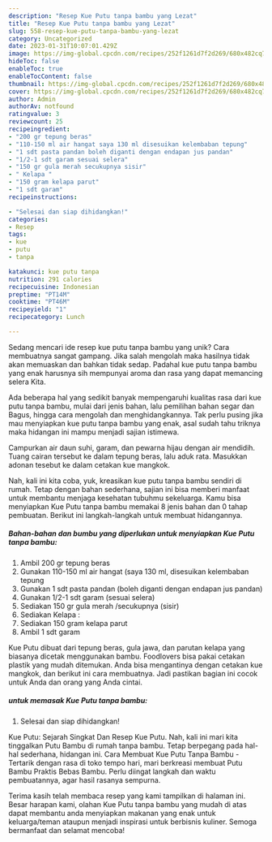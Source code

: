 ```yaml
---
description: "Resep Kue Putu tanpa bambu yang Lezat"
title: "Resep Kue Putu tanpa bambu yang Lezat"
slug: 558-resep-kue-putu-tanpa-bambu-yang-lezat
category: Uncategorized
date: 2023-01-31T10:07:01.429Z
image: https://img-global.cpcdn.com/recipes/252f1261d7f2d269/680x482cq70/kue-putu-tanpa-bambu-foto-resep-utama.jpg
hideToc: false
enableToc: true
enableTocContent: false
thumbnail: https://img-global.cpcdn.com/recipes/252f1261d7f2d269/680x482cq70/kue-putu-tanpa-bambu-foto-resep-utama.jpg
cover: https://img-global.cpcdn.com/recipes/252f1261d7f2d269/680x482cq70/kue-putu-tanpa-bambu-foto-resep-utama.jpg
author: Admin
authorAv: notfound
ratingvalue: 3
reviewcount: 25
recipeingredient:
- "200 gr tepung beras"
- "110-150 ml air hangat saya 130 ml disesuikan kelembaban tepung"
- "1 sdt pasta pandan boleh diganti dengan endapan jus pandan"
- "1/2-1 sdt garam sesuai selera"
- "150 gr gula merah secukupnya sisir"
- " Kelapa "
- "150 gram kelapa parut"
- "1 sdt garam"
recipeinstructions:

- "Selesai dan siap dihidangkan!"
categories:
- Resep
tags:
- kue
- putu
- tanpa

katakunci: kue putu tanpa 
nutrition: 291 calories
recipecuisine: Indonesian
preptime: "PT14M"
cooktime: "PT46M"
recipeyield: "1"
recipecategory: Lunch

---
```





Sedang mencari ide resep kue putu tanpa bambu yang unik? Cara membuatnya sangat gampang. Jika salah mengolah maka hasilnya tidak akan memuaskan dan bahkan tidak sedap. Padahal kue putu tanpa bambu yang enak harusnya sih mempunyai aroma dan rasa yang dapat memancing selera Kita.





Ada beberapa hal yang sedikit banyak mempengaruhi kualitas rasa dari kue putu tanpa bambu, mulai dari jenis bahan, lalu pemilihan bahan segar dan Bagus, hingga cara mengolah dan menghidangkannya. Tak perlu pusing jika mau menyiapkan kue putu tanpa bambu yang enak,      asal sudah tahu triknya maka hidangan ini mampu menjadi sajian istimewa.














Campurkan air daun suhi, garam, dan pewarna hijau dengan air mendidih. Tuang cairan tersebut ke dalam tepung beras, lalu aduk rata. Masukkan adonan tesebut ke dalam cetakan kue mangkok.






Nah, kali ini kita coba, yuk, kreasikan kue putu tanpa bambu sendiri di rumah. Tetap dengan bahan sederhana, sajian ini bisa memberi manfaat untuk membantu menjaga kesehatan tubuhmu sekeluarga. Kamu bisa menyiapkan Kue Putu tanpa bambu memakai 8 jenis bahan dan 0 tahap pembuatan. Berikut ini langkah-langkah untuk membuat hidangannya.

<!--inarticleads1-->

##### Bahan-bahan dan bumbu yang diperlukan untuk menyiapkan Kue Putu tanpa bambu:

1. Ambil 200 gr tepung beras
1. Gunakan 110-150 ml air hangat (saya 130 ml, disesuikan kelembaban tepung
1. Gunakan 1 sdt pasta pandan (boleh diganti dengan endapan jus pandan)
1. Gunakan 1/2-1 sdt garam (sesuai selera)
1. Sediakan 150 gr gula merah /secukupnya (sisir)
1. Sediakan  Kelapa :
1. Sediakan 150 gram kelapa parut
1. Ambil 1 sdt garam


Kue Putu dibuat dari tepung beras, gula jawa, dan parutan kelapa yang biasanya dicetak menggunakan bambu. Foodlovers bisa pakai cetakan plastik yang mudah ditemukan. Anda bisa mengantinya dengan cetakan kue mangkok, dan berikut ini cara membuatnya. Jadi pastikan bagian ini cocok untuk Anda dan orang yang Anda cintai. 

<!--inarticleads2-->

#####  untuk memasak Kue Putu tanpa bambu:


1. Selesai dan siap dihidangkan!

Kue Putu: Sejarah Singkat Dan Resep Kue Putu. Nah, kali ini mari kita tinggalkan Putu Bambu di rumah tanpa bambu. Tetap berpegang pada hal-hal sederhana, hidangan ini. Cara Membuat Kue Putu Tanpa Bambu - Tertarik dengan rasa di toko tempo hari, mari berkreasi membuat Putu Bambu Praktis Bebas Bambu. Perlu diingat langkah dan waktu pembuatannya, agar hasil rasanya sempurna. 

Terima kasih telah membaca resep yang kami tampilkan di halaman ini. Besar harapan kami, olahan Kue Putu tanpa bambu yang mudah di atas dapat membantu anda menyiapkan makanan yang enak untuk keluarga/teman ataupun menjadi inspirasi untuk berbisnis kuliner. Semoga bermanfaat dan selamat mencoba!
